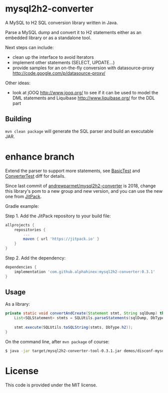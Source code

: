 mysql2h2-converter
==================

A MySQL to H2 SQL conversion library written in Java.

Parse a MySQL dump and convert it to H2 statements either as an embedded library or as a standalone tool.

Next steps can include:
- clean up the interface to avoid Iterators
- implement other statements (SELECT, UPDATE...)
- provide samples for an on-the-fly conversion with datasource-proxy http://code.google.com/p/datasource-proxy/

Other ideas:
- look at jOOQ http://www.jooq.org/ to see if it can be used to model the DML statements and Liquibase http://www.liquibase.org/
  for the DDL part

## Building
`mvn clean package` will generate the SQL parser and build an executable JAR.

enhance branch
==============

Extend the parser to support more statements, 
see [BasicTest](https://github.com/andrewparmet/mysql2h2-converter/compare/master...AlphaHinex:enhance#diff-a52f2fd0635da9198c242298886513d39618b23312da907507eb4564f28edbcc) 
and [ConverterTest](https://github.com/andrewparmet/mysql2h2-converter/compare/master...AlphaHinex:enhance#diff-0eddb917bf0ff570f500de95243b515a22f943a118fe3aefc1edc3714ffb42db) diff for details.

Since last commit of [andrewparmet/mysql2h2-converter](https://github.com/andrewparmet/mysql2h2-converter) is 2018, 
change this library's pom to a new group and new version, 
and you can use the new one from [JitPack](https://jitpack.io/). 

Gradle example:

Step 1. Add the JitPack repository to your build file:
```gradle
allprojects {
    repositories {
        ...
        maven { url 'https://jitpack.io' }
    }
}
```

Step 2. Add the dependency:
```gradle
dependencies {
    implementation 'com.github.alphahinex:mysql2h2-converter:0.3.1'
}
```

## Usage

As a library:
``` java
private static void convertAndCreate(Statement stmt, String sqlDump) throws SQLException, ParseException {
    List<SQLStatement> stmts = SQLUtils.parseStatements(sqlDump, DbType.mysql, SQLParserFeature.MySQLSupportStandardComment);
    
    stmt.execute(SQLUtils.toSQLString(stmts, DbType.h2));
}
```

On the command line, after `mvn package` of course:

``` bash
$ java -jar target/mysql2h2-converter-tool-0.3.1.jar demos/disconf-mysql.sql > disconf-h2.sql
```

License
=======
This code is provided under the MIT license.
